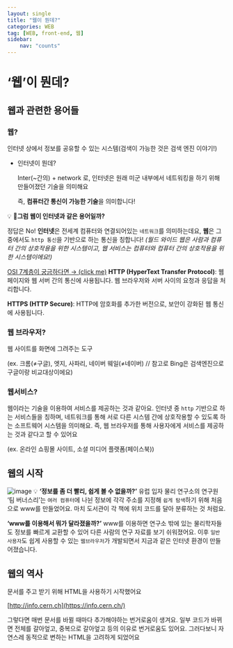 ```yaml
---
layout: single
title: "웹이 뭔데?"
categories: WEB
tag: [WEB, front-end, 웹]
sidebar:
    nav: "counts"
---
```


# ‘웹’이 뭔데?

## 웹과 관련한 용어들

### 웹?

인터넷 상에서 정보를 공유할 수 있는 시스템(검색이 가능한 것은 검색 엔진 이야기!)

- 인터넷이 뭔데?
    
    Inter(~간의) + network 로, 인터넷은 원래 미군 내부에서 네트워킹을 하기 위해 만들어졌던 기술을 의미해요
    
    즉, **컴퓨터간 통신이 가능한 기술**을 의미합니다!
    



💡 **🤔그럼 웹이 인터넷과 같은 용어일까?** 

정답은 No! 
**인터넷**은 전세계 컴퓨터와 연결되어있는 `네트워크`를 의미하는데요, **웹**은 그 중에서도 `http 통신`을 기반으로 하는 통신을 칭합니다!
*(월드 와이드 웹은 사람과 컴퓨터 간의 상호작용을 위한 시스템이고, 웹 서비스는 컴퓨터와 컴퓨터 간의 상호작용을 위한 시스템이에요!)*

[OSI 7계층이 궁금하다면 → (click me)](https://velog.io/@cgotjh/%EB%84%A4%ED%8A%B8%EC%9B%8C%ED%81%AC-OSI-7-%EA%B3%84%EC%B8%B5-OSI-7-LAYER-%EA%B8%B0%EB%B3%B8-%EA%B0%9C%EB%85%90-%EA%B0%81-%EA%B3%84%EC%B8%B5-%EC%84%A4%EB%AA%85)
**HTTP (HyperText Transfer Protocol)**: 웹 페이지와 웹 서버 간의 통신에 사용됩니다. 웹 브라우저와 서버 사이의 요청과 응답을 처리합니다.

**HTTPS (HTTP Secure)**: HTTP에 암호화를 추가한 버전으로, 보안이 강화된 웹 통신에 사용됩니다.

### 웹 브라우저?

웹 사이트를 화면에 그려주는 도구

(ex. 크롬(≠구글), 엣지, 사파리, 네이버 웨일(≠네이버) // 참고로 Bing은 검색엔진으로 구글이랑 비교대상이에요)

### 웹서비스?

웹이라는 기술을 이용하여 서비스를 제공하는 것과 같아요. 인터넷 중 `http` 기반으로 하는 서비스들을 칭하며, 네트워크를 통해 서로 다른 시스템 간에 상호작용할 수 있도록 하는 소프트웨어 시스템을 의미해요.
즉, 웹 브라우저를 통해 사용자에게 서비스를 제공하는 것과 같다고 할 수 있어요

(ex. 온라인 쇼핑몰 사이트, 소셜 미디어 플랫폼(페이스북))

## 웹의 시작
![image](https://github.com/mju-likelion/custard-pudding/assets/110520124/dd0c6d4f-2e8a-4c95-9c08-5a68bc3c2530)
💡 **‘정보를 좀 더 빨리, 쉽게 볼 수 없을까?’**
유럽 입자 물리 연구소의 연구원 ‘팀 버너스리’는 `여러 컴퓨터`에 나뉜 정보에 각각 주소를 지정해 `쉽게 탐색`하기 위해 처음으로 www를 만들었어요. 마치 도서관이 각 책에 위치 코드를 달아 분류하는 것 처럼요.

**‘www를 이용해서 뭐가 달라졌을까?’**
 www를 이용하면 연구소 밖에 있는 물리학자들도 정보를 빠르게 교환할 수 있어 다른 사람의 연구 자료를 보기 쉬워졌어요. 이후 `일반 사용자`도 쉽게 사용할 수 있는 `웹브라우저`가 개발되면서 지금과 같은 인터넷 환경이 만들어졌습니다.

## 웹의 역사

문서를 주고 받기 위해 HTML을 사용하기 시작했어요

[http://info.cern.ch](https://info.cern.ch/)

그렇다면 매번 문서를 바뀔 때마다 추가해야하는 번거로움이 생겨요. 일부 코드가 바뀌면 전체를 갈아엎고, 중복으로 갈아엎고 등의 이유로 번거로움도 있어요. 그러다보니 자연스레 동적으로 변하는 HTML을 고려하게 되었어요